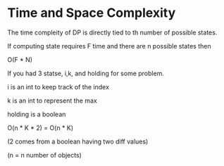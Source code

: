 # Time and Space Complexity
The time compleity of DP is directly tied to th number of possible states.

If computing state requires F time and there are n possible states then 

O(F * N)

If you had 3 statse, i,k, and holding for some problem.

i is an int to keep track of the index

k is an int to represent the max

holding is a boolean 

O(n * K * 2) = O(n * K)

(2 comes from a boolean having two diff values)

(n = n number of objects)